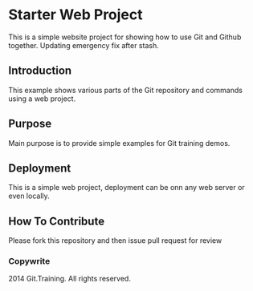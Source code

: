 # Starter Web Project

This is a simple website project for  showing how to use Git and Github together. Updating emergency fix after stash.

## Introduction

This example shows various parts of the Git repository and commands using a web project.

## Purpose

Main purpose is to provide simple examples for Git training demos.

## Deployment

This is a simple web project, deployment can be onn any web server or even locally. 

## How To Contribute

Please fork this repository and then issue pull request for review

### Copywrite

2014 Git.Training. All rights reserved.